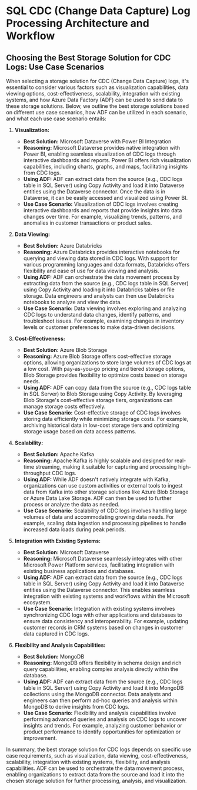 # SQL CDC (Change Data Capture) Log Processing Architecture and Workflow

## Choosing the Best Storage Solution for CDC Logs: Use Case Scenarios

When selecting a storage solution for CDC (Change Data Capture) logs, it's essential to consider various factors such as visualization capabilities, data viewing options, cost-effectiveness, scalability, integration with existing systems, and how Azure Data Factory (ADF) can be used to send data to these storage solutions. Below, we outline the best storage solutions based on different use case scenarios, how ADF can be utilized in each scenario, and what each use case scenario entails:

1. **Visualization:**

    - **Best Solution:** Microsoft Dataverse with Power BI Integration
    - **Reasoning:** Microsoft Dataverse provides native integration with Power BI, enabling seamless visualization of CDC logs through interactive dashboards and reports. Power BI offers rich visualization capabilities, including charts, graphs, and maps, facilitating insights from CDC logs.
    - **Using ADF:** ADF can extract data from the source (e.g., CDC logs table in SQL Server) using Copy Activity and load it into Dataverse entities using the Dataverse connector. Once the data is in Dataverse, it can be easily accessed and visualized using Power BI.
    - **Use Case Scenario:** Visualization of CDC logs involves creating interactive dashboards and reports that provide insights into data changes over time. For example, visualizing trends, patterns, and anomalies in customer transactions or product sales.

2. **Data Viewing:**

    - **Best Solution:** Azure Databricks
    - **Reasoning:** Azure Databricks provides interactive notebooks for querying and viewing data stored in CDC logs. With support for various programming languages and data formats, Databricks offers flexibility and ease of use for data viewing and analysis.
    - **Using ADF:** ADF can orchestrate the data movement process by extracting data from the source (e.g., CDC logs table in SQL Server) using Copy Activity and loading it into Databricks tables or file storage. Data engineers and analysts can then use Databricks notebooks to analyze and view the data.
    - **Use Case Scenario:** Data viewing involves exploring and analyzing CDC logs to understand data changes, identify patterns, and troubleshoot issues. For example, examining changes in inventory levels or customer preferences to make data-driven decisions.

3. **Cost-Effectiveness:**

    - **Best Solution:** Azure Blob Storage
    - **Reasoning:** Azure Blob Storage offers cost-effective storage options, allowing organizations to store large volumes of CDC logs at a low cost. With pay-as-you-go pricing and tiered storage options, Blob Storage provides flexibility to optimize costs based on storage needs.
    - **Using ADF:** ADF can copy data from the source (e.g., CDC logs table in SQL Server) to Blob Storage using Copy Activity. By leveraging Blob Storage's cost-effective storage tiers, organizations can manage storage costs effectively.
    - **Use Case Scenario:** Cost-effective storage of CDC logs involves storing data efficiently while minimizing storage costs. For example, archiving historical data in low-cost storage tiers and optimizing storage usage based on data access patterns.

4. **Scalability:**

    - **Best Solution:** Apache Kafka
    - **Reasoning:** Apache Kafka is highly scalable and designed for real-time streaming, making it suitable for capturing and processing high-throughput CDC logs.
    - **Using ADF:** While ADF doesn't natively integrate with Kafka, organizations can use custom activities or external tools to ingest data from Kafka into other storage solutions like Azure Blob Storage or Azure Data Lake Storage. ADF can then be used to further process or analyze the data as needed.
    - **Use Case Scenario:** Scalability of CDC logs involves handling large volumes of data and accommodating growing data needs. For example, scaling data ingestion and processing pipelines to handle increased data loads during peak periods.

5. **Integration with Existing Systems:**

    - **Best Solution:** Microsoft Dataverse
    - **Reasoning:** Microsoft Dataverse seamlessly integrates with other Microsoft Power Platform services, facilitating integration with existing business applications and databases.
    - **Using ADF:** ADF can extract data from the source (e.g., CDC logs table in SQL Server) using Copy Activity and load it into Dataverse entities using the Dataverse connector. This enables seamless integration with existing systems and workflows within the Microsoft ecosystem.
    - **Use Case Scenario:** Integration with existing systems involves synchronizing CDC logs with other applications and databases to ensure data consistency and interoperability. For example, updating customer records in CRM systems based on changes in customer data captured in CDC logs.

6. **Flexibility and Analysis Capabilities:**

    - **Best Solution:** MongoDB
    - **Reasoning:** MongoDB offers flexibility in schema design and rich query capabilities, enabling complex analysis directly within the database.
    - **Using ADF:** ADF can extract data from the source (e.g., CDC logs table in SQL Server) using Copy Activity and load it into MongoDB collections using the MongoDB connector. Data analysts and engineers can then perform ad-hoc queries and analysis within MongoDB to derive insights from CDC logs.
    - **Use Case Scenario:** Flexibility and analysis capabilities involve performing advanced queries and analysis on CDC logs to uncover insights and trends. For example, analyzing customer behavior or product performance to identify opportunities for optimization or improvement.

In summary, the best storage solution for CDC logs depends on specific use case requirements, such as visualization, data viewing, cost-effectiveness, scalability, integration with existing systems, flexibility, and analysis capabilities. ADF can be used to orchestrate the data movement process, enabling organizations to extract data from the source and load it into the chosen storage solution for further processing, analysis, and visualization.
